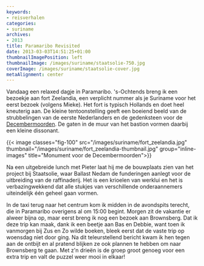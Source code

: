 ```yaml
---
keywords:
- reisverhalen
categories:
- suriname
archives:
- 2013
title: Paramaribo Revisited
date: 2013-03-03T14:51:25+01:00
thumbnailImagePosition: left
thumbnailImage: /images/suriname/staatsolie-750.jpg
coverImage: /images/suriname/staatsolie-cover.jpg
metaAlignment: center
---
```


Vandaag een relaxed dagje in Paramaribo. 's-Ochtends breng ik een bezoekje aan
fort Zeelandia, een verplicht nummer als je Suriname voor het eerst bezoek
(volgens Mieke). Het fort is typisch Hollands en doet heel kneuterig aan. De
kleine tentoonstelling geeft een boeiend beeld van de strubbelingen van de
eerste Nederlanders en de gedenksteen voor de
[Decembermoorden](https://nl.wikipedia.org/wiki/Decembermoorden). De gaten in
de muur van het bastion vormen daarbij een kleine dissonant.

{{< image classes="fig-100" src="/images/suriname/fort_zeelandia.jpg" thumbnail="/images/suriname/fort_zeelandia-thumbnail.jpg"
group="inline-images" title="Monument voor de Decembermoorden">}}

Na een uitgebreide lunch met Pieter laat hij me de bouwplaats zien van het
project bij Staatsolie, waar Ballast Nedam de funderingen aanlegt voor de
uitbreiding van de raffinaderij. Het is een krioelen van werklui en het is
verbazingwekkend dat alle stukjes van verschillende onderaannemers
uiteindelijk één geheel gaan vormen.

In de taxi terug naar het centrum kom ik midden in de avondspits terecht, die
in Paramaribo overigens al om 15:00 begint. Morgen zit de vakantie er alweer
bijna op, maar eerst breng ik nog een bezoek aan Brownsberg. Dat ik deze trip
kan maak, dank ik een beetje aan Bas en Debbie, want toen ik vanmorgen bij Zus
en Zo wilde boeken, bleek eerst dat de vaste trip op woensdag niet door ging.
Na dit teleurstellend bericht kwam ik hen tegen aan de ontbijt en al pratend
blijken ze ook plannen te hebben om naar Brownsberg te gaan. Met z'n drieën is
de groep groot genoeg voor een extra trip en valt de puzzel weer mooi in
elkaar!

